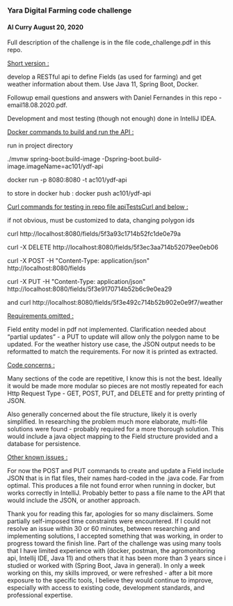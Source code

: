 ### Yara Digital Farming code challenge                                                                   

#### Al Curry                August 20, 2020 

Full description of the challenge is in the file code_challenge.pdf in this repo.  

<ins> Short version : <ins>

develop a RESTful api to define Fields (as used for farming) and get weather information about them.  Use Java 11, Spring Boot, Docker.  

Followup email questions and answers with Daniel Fernandes in this repo - email18.08.2020.pdf.

Development and most testing (though not enough) done in IntelliJ IDEA.

<ins>Docker commands to build and run the API : </ins>
  
  run in project directory 
  
  ./mvnw spring-boot:build-image -Dspring-boot.build-image.imageName=ac101/ydf-api
    
  docker run -p 8080:8080 -t ac101/ydf-api
    
  to store in docker hub : 
  docker push ac101/ydf-api

<ins>Curl commands for testing in repo file apiTestsCurl and below : </ins>

if not obvious, must be customized to data, changing polygon ids

curl http://localhost:8080/fields/5f3a93c1714b52fc1de0e79a

curl -X DELETE http://localhost:8080/fields/5f3ec3aa714b52079ee0eb06

curl -X POST -H "Content-Type: application/json" http://localhost:8080/fields

curl -X PUT -H "Content-Type: application/json" http://localhost:8080/fields/5f3e9170714b52b6c9e0ea29

and
curl http://localhost:8080/fields/5f3e492c714b52b902e0e9f7/weather

<ins>Requirements omitted : </ins>
  
   Field entity model in pdf not implemented.
   Clarification needed about “partial updates” - a PUT to update will allow only the polygon name to be updated.
   For the weather history use case, the JSON output needs to be reformatted to match the requirements.  For now it is printed as extracted.    

<ins> Code concerns :  </ins>

Many sections of the code are repetitive, I know this is not the best.   Ideally it would be made more modular so pieces are not mostly repeated for each Http Request Type - GET, POST, PUT, and DELETE and for pretty printing of JSON. 
    
Also generally concerned about the file structure, likely it is overly simplified.  In researching the problem much more elaborate, multi-file solutions were found - probably required for a more thorough solution.  This would include a java object mapping to the Field structure provided and a database for persistence.  

<ins> Other known issues : </ins>

For now the POST and PUT commands to create and update a Field include JSON that is in flat files, their names hard-coded in the .java code.  Far from optimal.  This produces a file not found error when running in docker, but works correctly in IntelliJ.   Probably better to pass a file name to the API that would include the JSON, or another approach. 

Thank you for reading this far, apologies for so many disclaimers.  Some partially self-imposed time constraints were encountered.  If I could not resolve an issue within 30 or 60 minutes, between researching and implementing solutions, I accepted something that was working, in order to progress toward the finish line.  Part of the challenge was using many tools that I have limited experience with (docker, postman, the agromonitoring api, Intellij IDE, Java 11) and others that it has been more than 3 years since i studied or worked with (Spring Boot, Java in general).   In only a week working on this, my skills improved, or were refreshed - after a bit more exposure to the specific tools, I believe they would continue to improve, especially with access to existing code, development standards, and professional expertise. 
